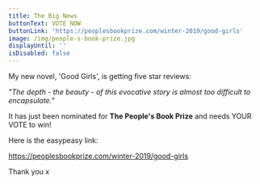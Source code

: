 ```yaml
---
title: The Big News
buttonText: VOTE NOW
buttonLink: 'https://peoplesbookprize.com/winter-2019/good-girls'
image: /img/people-s-book-prize.jpg
displayUntil: ''
isDisabled: false
---
```

My new novel, 'Good Girls', is getting five star reviews:

_"The depth - the beauty - of this evocative story is almost too difficult to encapsulate."_

It has just been nominated for **The People's Book Prize** and needs YOUR VOTE to win!

Here is the easypeasy link:

<https://peoplesbookprize.com/winter-2019/good-girls>

Thank you x
